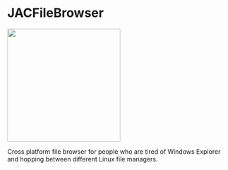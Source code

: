 # JACFileBrowser

<img src="http://msdn.crisafulli.me/public/JACExplorerAppIcon.png" width="256" height="256" />

Cross platform file browser for people who are tired of Windows Explorer and hopping between different Linux file managers.

